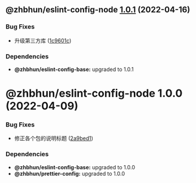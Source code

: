 ## @zhbhun/eslint-config-node [1.0.1](https://github.com/openeagle/standard/compare/@zhbhun/eslint-config-node@1.0.0...@zhbhun/eslint-config-node@1.0.1) (2022-04-16)


### Bug Fixes

* 升级第三方库 ([1c9601c](https://github.com/openeagle/standard/commit/1c9601c99c501b8debf9c236199a432860deb6b8))





### Dependencies

* **@zhbhun/eslint-config-base:** upgraded to 1.0.1

# @zhbhun/eslint-config-node 1.0.0 (2022-04-09)


### Bug Fixes

* 修正各个包的说明标题 ([2a9bed1](https://github.com/openeagle/standard/commit/2a9bed122523945df6b7bb3dcddb117ddf738598))





### Dependencies

* **@zhbhun/eslint-config-base:** upgraded to 1.0.0
* **@zhbhun/prettier-config:** upgraded to 1.0.0
